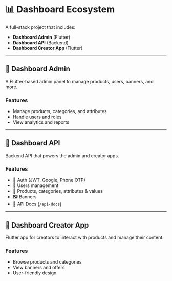 # 📊 Dashboard Ecosystem  

A full-stack project that includes:  
- **Dashboard Admin** (Flutter)  
- **Dashboard API** (Backend)  
- **Dashboard Creator App** (Flutter)  

---

## 📱 Dashboard Admin  
A Flutter-based admin panel to manage products, users, banners, and more.  

### Features  
- Manage products, categories, and attributes  
- Handle users and roles  
- View analytics and reports  

---

## 🔌 Dashboard API  
Backend API that powers the admin and creator apps.  

### Features  
- 🔑 Auth (JWT, Google, Phone OTP)  
- 👤 Users management  
- 🛒 Products, categories, attributes & values  
- 🖼️ Banners  
- 📄 API Docs (`/api-docs`)  

---

## 🎨 Dashboard Creator App  
Flutter app for creators to interact with products and manage their content.  

### Features  
- Browse products and categories  
- View banners and offers  
- User-friendly design  

